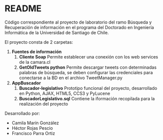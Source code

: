# README
Código correspondiente al proyecto de laboratorio del ramo Búsqueda y Recuperación de información en el programa del Doctorado en Ingeniería Informática de la Universidad de Santiago de Chile.

El proyecto consta de 2 carpetas:
1. **Fuentes de información**
    1. **Cliente Soap** Permite establecer una conexión con los web services de la camara.cl
    1. **GetOldTweets python** Permite descargar tweets con determinadas palabras de búsqueda, se deben configurar las credenciales para conectarse a la BD en el archivo TweetManager.py
1. **AppBuscador**
    1. **Buscador-legislativo** Prototipo funcional del proyecto, desarrollado en Python, AJAX, HTML5, CCS3 y PyLucene
    1. **BuscadorLegislativo.sql** Contiene la iformación recopilada para la realización del proyecto


Desarrollado por:
* Camila Marín González
* Héctor Rojas Pescio
* Francisco Parra Ortiz
